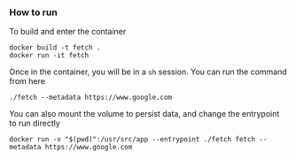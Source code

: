 ### How to run

To build and enter the container
````
docker build -t fetch . 
docker run -it fetch
````

Once in the container, you will be in a `sh` session. You can run the command from here

````
./fetch --metadata https://www.google.com
````

You can also mount the volume to persist data, and change the entrypoint to run directly
````
docker run -v "$(pwd)":/usr/src/app --entrypoint ./fetch fetch --metadata https://www.google.com
````